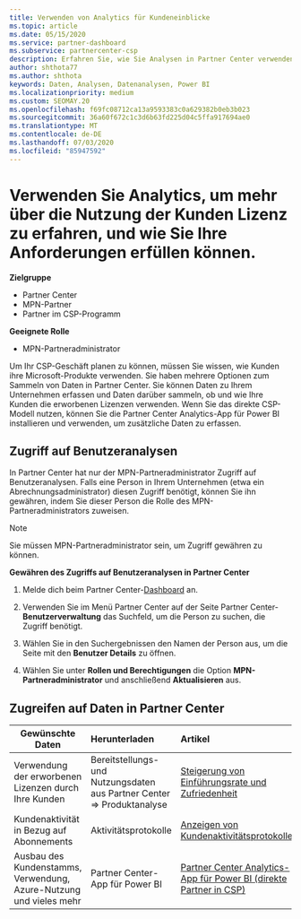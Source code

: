 ```yaml
---
title: Verwenden von Analytics für Kundeneinblicke
ms.topic: article
ms.date: 05/15/2020
ms.service: partner-dashboard
ms.subservice: partnercenter-csp
description: Erfahren Sie, wie Sie Analysen in Partner Center verwenden können, um Ihr Unternehmen besser zu verstehen und zu erfahren, wie Ihre Kunden die erworbenen Lizenzen verwenden.
author: shthota77
ms.author: shthota
keywords: Daten, Analysen, Datenanalysen, Power BI
ms.localizationpriority: medium
ms.custom: SEOMAY.20
ms.openlocfilehash: f69fc08712ca13a9593383c0a629382b0eb3b023
ms.sourcegitcommit: 36a60f672c1c3d6b63fd225d04c5ffa917694ae0
ms.translationtype: MT
ms.contentlocale: de-DE
ms.lasthandoff: 07/03/2020
ms.locfileid: "85947592"
---
```

# <a name="use-analytics-to-learn-more-about-customer-license-use-and-how-you-can-help-meet-their-needs"></a>Verwenden Sie Analytics, um mehr über die Nutzung der Kunden Lizenz zu erfahren, und wie Sie Ihre Anforderungen erfüllen können.

**Zielgruppe**

- Partner Center
- MPN-Partner
- Partner im CSP-Programm

**Geeignete Rolle**

- MPN-Partneradministrator

Um Ihr CSP-Geschäft planen zu können, müssen Sie wissen, wie Kunden ihre Microsoft-Produkte verwenden. Sie haben mehrere Optionen zum Sammeln von Daten in Partner Center. Sie können Daten zu Ihrem Unternehmen erfassen und Daten darüber sammeln, ob und wie Ihre Kunden die erworbenen Lizenzen verwenden. Wenn Sie das direkte CSP-Modell nutzen, können Sie die Partner Center Analytics-App für Power BI installieren und verwenden, um zusätzliche Daten zu erfassen.

## <a name="access-to-user-analytics"></a>Zugriff auf Benutzeranalysen

In Partner Center hat nur der MPN-Partneradministrator Zugriff auf Benutzeranalysen. Falls eine Person in Ihrem Unternehmen (etwa ein Abrechnungsadministrator) diesen Zugriff benötigt, können Sie ihn gewähren, indem Sie dieser Person die Rolle des MPN-Partneradministrators zuweisen.

>[!NOTE] 
>Sie müssen MPN-Partneradministrator sein, um Zugriff gewähren zu können.

**Gewähren des Zugriffs auf Benutzeranalysen in Partner Center** 

1. Melde dich beim Partner Center-[Dashboard](https://partner.microsoft.com/dashboard) an.

2. Verwenden Sie im Menü Partner Center auf der Seite Partner Center- **Benutzerverwaltung** das Suchfeld, um die Person zu suchen, die Zugriff benötigt.
2.  Wählen Sie in den Suchergebnissen den Namen der Person aus, um die Seite mit den **Benutzer Details** zu öffnen.
3.  Wählen Sie unter **Rollen und Berechtigungen** die Option **MPN-Partneradministrator** und anschließend **Aktualisieren** aus.

 
## <a name="access-data-in-partner-center"></a>Zugreifen auf Daten in Partner Center

|**Gewünschte Daten**   |**Herunterladen**   |**Artikel**   | **Zielgruppe**    |
|---------------------|:-----------------------|:---------------|:--------------|
|Verwendung der erworbenen Lizenzen durch Ihre Kunden   |Bereitstellungs- und Nutzungsdaten aus Partner Center => Produktanalyse   |[Steigerung von Einführungsrate und Zufriedenheit](increasing-adoption-and-satisfaction.md)|CSP-Partner|
|Kundenaktivität in Bezug auf Abonnements   |Aktivitätsprotokolle   |[Anzeigen von Kundenaktivitätsprotokollen](activity-logs.md)|CSP-Partner   |
|Ausbau des Kundenstamms, Verwendung, Azure-Nutzung und vieles mehr   |Partner Center-App für Power BI   |[Partner Center Analytics-App für Power BI (direkte Partner in CSP)](power-bi-app-for-direct-partners.md)|CSP-Direktpartner|






